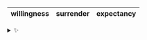 | willingness | surrender | expectancy |
| :---------: | :-------: | :--------: |

<details>
  <summary>✨</summary>
  These words are chosen at random each day. New words will appear here tomorrow morning.
</details>